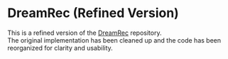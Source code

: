 # DreamRec (Refined Version)

This is a refined version of the [DreamRec](https://github.com/YangZhengyi98/DreamRec) repository.  
The original implementation has been cleaned up and the code has been reorganized for clarity and usability.
